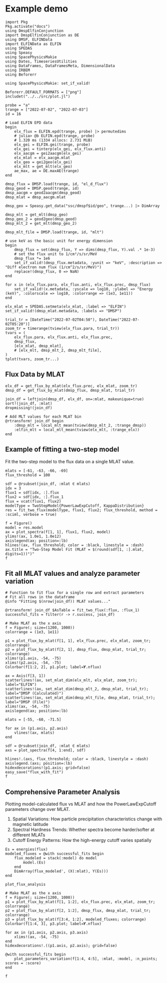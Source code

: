 # Example demo

```@example demo
import Pkg
Pkg.activate("docs")
using DmspElfinConjunction
import DmspElfinConjunction as DE
using DMSP, ELFINData
import ELFINData as ELFIN
using SPEDAS
using Speasy
using SpacePhysicsMakie
using Dates, TimeseriesUtilities
using DataFrames, DataFramesMeta, DimensionalData
using IRBEM
using Beforerr

using SpacePhysicsMakie: set_if_valid!

Beforerr.DEFAULT_FORMATS = ["png"]
includet("../../src/plot.jl")
```

```@example demo
probe = "a"
trange = ["2022-07-02", "2022-07-03"]
id = 16

# Load ELFIN EPD data
begin
    elx_flux = ELFIN.epd(trange, probe) |> permutedims
    # julia> @b ELFIN.epd(trange, probe)
    # 1.320 ms (1334 allocs: 2.731 MiB)
    elx_gei = ELFIN.gei(trange, probe)
    elx_gei = tinterp(elx_gei, elx_flux.anti)
    elx_aacgm = gei2aacgm(elx_gei)
    elx_mlat = elx_aacgm.mlat
    elx_geo = gei2geo(elx_gei)
    elx_mlt = get_mlt(elx_geo)
    ae_max, ae = DE.maxAE(trange)
end

dmsp_flux = DMSP.load(trange, id, "el_d_flux")
dmsp_geod = DMSP.geod(trange, id)
dmsp_aacgm = geod2aacgm(dmsp_geod)
dmsp_mlat = dmsp_aacgm.mlat

dmsp_geo = Speasy.get_data("ssc/dmspf$id/geo", trange...) |> DimArray

dmsp_mlt = get_mlt(dmsp_geo)
dmsp_geo_2 = geod2geo(dmsp_geod)
dmsp_mlt_2 = get_mlt(dmsp_geo_2)

dmsp_mlt_file = DMSP.load(trange, id, "mlt")

# use keV as the basic unit for energy dimension
begin
    dmsp_flux = set(dmsp_flux, Y => dims(dmsp_flux, Y).val .* 1e-3)
    # set the flux unit to 1/cm²/s/sr/MeV
    dmsp_flux *= 1e6
    set_if_valid!(dmsp_flux.metadata, :yunit => "keV", :description => "Diff electron num flux (1/cm^2/s/sr/MeV)")
    replace!(dmsp_flux, 0 => NaN)
end
```

```@example demo
for x in (elx_flux.para, elx_flux.anti, elx_flux.prec, dmsp_flux)
    set_if_valid!(x.metadata, :yscale => log10, :ylabel => "Energy (keV)", :colorscale => log10, :colorrange => (1e3, 1e11))
end

elx_mlat = SPEDAS.setmeta(elx_mlat, :label => "ELFIN")
set_if_valid!(dmsp_mlat.metadata, :labels => "DMSP")

trial_tr = [DateTime("2022-07-02T04:50"), DateTime("2022-07-02T05:20")]
zoom_tr = timerange(tview(elx_flux.para, trial_tr))
tvars = (
    elx_flux.para, elx_flux.anti, elx_flux.prec,
    dmsp_flux,
    [elx_mlat, dmsp_mlat],
    # [elx_mlt, dmsp_mlt_2, dmsp_mlt_file],
)
tplot(tvars, zoom_tr...)
```

## Flux Data by MLAT

```@example demo
elx_df = get_flux_by_mlat(elx_flux.prec, elx_mlat, zoom_tr)
dmsp_df = get_flux_by_mlat(dmsp_flux, dmsp_mlat, trial_tr)

join_df = leftjoin(dmsp_df, elx_df, on=:mlat, makeunique=true)
sort!(join_df, :mlat)
dropmissing!(join_df)

# Add MLT values for each MLAT bin
@rtransform! join_df begin
    :dmsp_mlt = local_mlt_mean(tview(dmsp_mlt_2, :trange_dmsp))
    :elfin_mlt = local_mlt_mean(tview(elx_mlt, :trange_elx))
end
```

## Example of fitting a two-step model

Fit the two-step model to the flux data on a single MLAT value.

```@example demo
mlats = [-61, -63, -66, -69]
flux_threshold = 100

sdf = @rsubset(join_df, :mlat ∈ mlats)
idx = 3
flux1 = sdf[idx, :].flux
flux2 = sdf[idx, :].flux_1
flux = vcat(flux1, flux2)
modelType = TwoStepModel{PowerLawExpCutoff, KappaDistribution}
res = fit_two_flux(modelType, flux1, flux2; flux_threshold, method = :sciml, verbose = true)
```

```@example demo
f = Figure()
model = res.model
ax = plot_spectra(f[1, 1], flux1, flux2, model)
ylims!(ax, 1.0e1, 1.0e12)
axislegend(ax; position=:lb)
hlines!(ax, flux_threshold; color = :black, linestyle = :dash)
ax.title = "Two-Step Model Fit (MLAT = $(round(sdf[1, :].mlat, digits=1))°)"
f
```

## Fit all MLAT values and analyze parameter variation

```@example demo
# Function to fit flux for a single row and extract parameters
# Fit all rows in the dataframe
@info "Fitting $(nrow(join_df)) MLAT values..."

@rtransform! join_df $AsTable = fit_two_flux(:flux, :flux_1)
successful_fits = filter(r -> r.success, join_df)
```


```@example demo
# Make MLAT as the x axis
f = Figure(; size=(1200, 1000))
colorrange = (1e3, 1e11)

p1 = plot_flux_by_mlat(f[1, 1], elx_flux.prec, elx_mlat, zoom_tr; colorrange)
p2 = plot_flux_by_mlat(f[2, 1], dmsp_flux, dmsp_mlat, trial_tr; colorrange)
xlims!(p1.axis, -54, -75)
xlims!(p2.axis, -54, -75)
Colorbar(f[1:2, 2], p1.plot; label=𝒀.nflux)

ax = Axis(f[3, 1])
scatterlines!(ax, set_mlat_dim(elx_mlt, elx_mlat, zoom_tr); label="ELFIN")
scatterlines!(ax, set_mlat_dim(dmsp_mlt_2, dmsp_mlat, trial_tr); label="DMSP (Calculated)")
scatterlines!(ax, set_mlat_dim(dmsp_mlt_file, dmsp_mlat, trial_tr); label="DMSP (File)")
xlims!(ax, -54, -75)
axislegend(ax; position=:lb)

mlats = [-55, -60, -71.5]

for ax in (p1.axis, p2.axis)
    vlines!(ax, mlats)
end

sdf = @rsubset(join_df, :mlat ∈ mlats)
axs = plot_spectra(f[4, 1:end], sdf)

hlines!.(axs, flux_threshold; color = :black, linestyle = :dash)
axislegend.(axs; position=:lb)
hidexdecorations!(p1.axis; grid=false)
easy_save("flux_with_fit")
f

```

## Comprehensive Parameter Analysis

Plotting model-calculated flux vs MLAT and how the PowerLawExpCutoff parameters change over MLAT.

1. Spatial Variations: How particle precipitation characteristics change with magnetic latitude
2. Spectral Hardness Trends: Whether spectra become harder/softer at different MLATs
3. Cutoff Energy Patterns: How the high-energy cutoff varies spatially
<!-- 4. Parameter Correlations: Relationships between spectral parameters that reveal physical processes -->

```@example demo
Es = energies(flux)
modeled_fluxes = @with successful_fits begin
    flux_modeled = stack(:model) do model
        model.(Es)
    end
    DimArray(flux_modeled', (X(:mlat), Y(Es)))
end
```


`plot_flux_analysis`

```@example demo
# Make MLAT as the x axis
f = Figure(; size=(1200, 1000))
p1 = plot_flux_by_mlat(f[1, 1:2], elx_flux.prec, elx_mlat, zoom_tr; colorrange)
p2 = plot_flux_by_mlat(f[2, 1:2], dmsp_flux, dmsp_mlat, trial_tr; colorrange)
p3 = plot_flux_by_mlat(f[3:4, 1:2], modeled_fluxes; colorrange)
Colorbar(f[1:4, 3], p3.plot; label=𝒀.nflux)

for ax in (p1.axis, p2.axis, p3.axis)
    xlims!(ax, -54, -75)
end
hidexdecorations!.((p1.axis, p2.axis); grid=false)

@with successful_fits begin
    plot_parameters_variation(f[1:4, 4:5], :mlat, :model, :n_points; scores = :score)
end

f
```